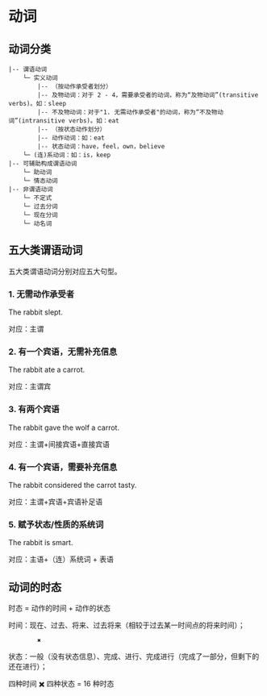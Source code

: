 # 动词

## 动词分类

```
|-- 谓语动词
    └─ 实义动词
        |-- （按动作承受者划分）
        |-- 及物动词：对于 2 - 4，需要承受者的动词，称为“及物动词”(transitive verbs)。如：sleep
        |-- 不及物动词：对于"1. 无需动作承受者"的动词，称为“不及物动词”(intransitive verbs)。如：eat
        |-- （按状态动作划分）
        |-- 动作动词：如：eat
        |-- 状态动词：have，feel，own，believe
    └─ (连)系动词：如：is，keep
|-- 可辅助构成谓语动词
    └─ 助动词
    └─ 情态动词
|-- 非谓语动词
    └─ 不定式
    └─ 过去分词
    └─ 现在分词
    └─ 动名词
```

## 五大类谓语动词

五大类谓语动词分别对应五大句型。

### 1. 无需动作承受者

The rabbit slept.

对应：主谓

### 2. 有一个宾语，无需补充信息

The rabbit ate a carrot.

对应：主谓宾

### 3. 有两个宾语

The rabbit gave the wolf a carrot.

对应：主谓+间接宾语+直接宾语

### 4. 有一个宾语，需要补充信息

The rabbit considered the carrot tasty.

对应：主谓+宾语+宾语补足语

### 5. 赋予状态/性质的系统词

The rabbit is smart.

对应：主语+（连）系统词 + 表语

## 动词的时态

时态 = 动作的时间 + 动作的状态

时间：现在、过去、将来、过去将来（相较于过去某一时间点的将来时间）；

            ✖️

状态：一般（没有状态信息）、完成、进行、完成进行（完成了一部分，但剩下的还在进行）；

四种时间 ✖️ 四种状态 = 16 种时态
